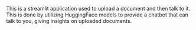 This is a streamlit application used to upload a document and then talk to it. This is done by utilizing HuggingFace models to provide a chatbot that can talk to you, giving insights on uploaded documents.
